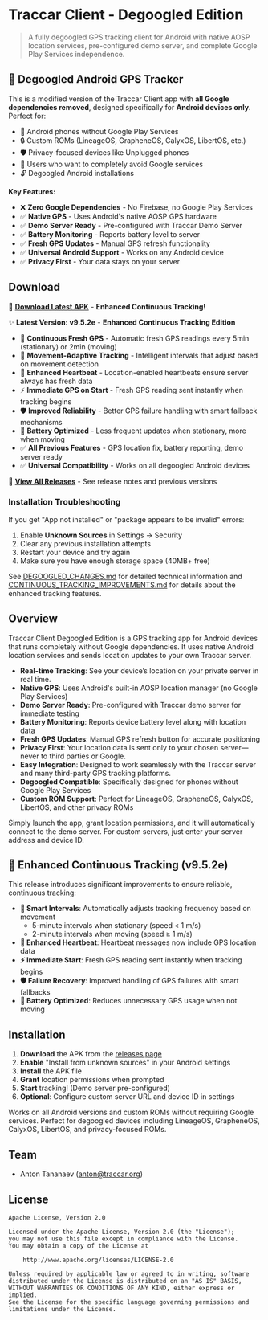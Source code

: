 # Traccar Client - Degoogled Edition

> A fully degoogled GPS tracking client for Android with native AOSP location services, pre-configured demo server, and complete Google Play Services independence.

## 🚫 Degoogled Android GPS Tracker

This is a modified version of the Traccar Client app with **all Google dependencies removed**, designed specifically for **Android devices only**. Perfect for:

- 📱 Android phones without Google Play Services
- 🔒 Custom ROMs (LineageOS, GrapheneOS, CalyxOS, LibertOS, etc.)
- 🛡️ Privacy-focused devices like Unplugged phones
- 🚫 Users who want to completely avoid Google services
- 🔓 Degoogled Android installations

**Key Features:**
- ❌ **Zero Google Dependencies** - No Firebase, no Google Play Services
- ✅ **Native GPS** - Uses Android's native AOSP GPS hardware
- ✅ **Demo Server Ready** - Pre-configured with Traccar Demo Server
- ✅ **Battery Monitoring** - Reports battery level to server
- ✅ **Fresh GPS Updates** - Manual GPS refresh functionality
- ✅ **Universal Android Support** - Works on any Android device
- ✅ **Privacy First** - Your data stays on your server

## Download

🚀 **[Download Latest APK](../../releases/latest)** - **Enhanced Continuous Tracking!**

✨ **Latest Version: v9.5.2e** - **Enhanced Continuous Tracking Edition**
- 🔄 **Continuous Fresh GPS** - Automatic fresh GPS readings every 5min (stationary) or 2min (moving)
- 🎯 **Movement-Adaptive Tracking** - Intelligent intervals that adjust based on movement detection
- 💓 **Enhanced Heartbeat** - Location-enabled heartbeats ensure server always has fresh data
- ⚡ **Immediate GPS on Start** - Fresh GPS reading sent instantly when tracking begins
- 🛡️ **Improved Reliability** - Better GPS failure handling with smart fallback mechanisms
- 🔋 **Battery Optimized** - Less frequent updates when stationary, more when moving
- ✅ **All Previous Features** - GPS location fix, battery reporting, demo server ready
- ✅ **Universal Compatibility** - Works on all degoogled Android devices

🔗 **[View All Releases](../../releases)** - See release notes and previous versions

### Installation Troubleshooting
If you get "App not installed" or "package appears to be invalid" errors:
1. Enable **Unknown Sources** in Settings → Security
2. Clear any previous installation attempts
3. Restart your device and try again
4. Make sure you have enough storage space (40MB+ free)

See [DEGOOGLED_CHANGES.md](DEGOOGLED_CHANGES.md) for detailed technical information and [CONTINUOUS_TRACKING_IMPROVEMENTS.md](CONTINUOUS_TRACKING_IMPROVEMENTS.md) for details about the enhanced tracking features.

## Overview

Traccar Client Degoogled Edition is a GPS tracking app for Android devices that runs completely without Google dependencies. It uses native Android location services and sends location updates to your own Traccar server.

- **Real-time Tracking**: See your device’s location on your private server in real time.
- **Native GPS**: Uses Android's built-in AOSP location manager (no Google Play Services)
- **Demo Server Ready**: Pre-configured with Traccar demo server for immediate testing
- **Battery Monitoring**: Reports device battery level along with location data
- **Fresh GPS Updates**: Manual GPS refresh button for accurate positioning
- **Privacy First**: Your location data is sent only to your chosen server—never to third parties or Google.
- **Easy Integration**: Designed to work seamlessly with the Traccar server and many third-party GPS tracking platforms.
- **Degoogled Compatible**: Specifically designed for phones without Google Play Services
- **Custom ROM Support**: Perfect for LineageOS, GrapheneOS, CalyxOS, LibertOS, and other privacy ROMs

Simply launch the app, grant location permissions, and it will automatically connect to the demo server. For custom servers, just enter your server address and device ID.

## 🔄 Enhanced Continuous Tracking (v9.5.2e)

This release introduces significant improvements to ensure reliable, continuous tracking:

- **🎯 Smart Intervals**: Automatically adjusts tracking frequency based on movement
  - 5-minute intervals when stationary (speed < 1 m/s)
  - 2-minute intervals when moving (speed ≥ 1 m/s)
- **💓 Enhanced Heartbeat**: Heartbeat messages now include GPS location data
- **⚡ Immediate Start**: Fresh GPS reading sent instantly when tracking begins
- **🛡️ Failure Recovery**: Improved handling of GPS failures with smart fallbacks
- **🔋 Battery Optimized**: Reduces unnecessary GPS usage when not moving

## Installation

1. **Download** the APK from the [releases page](../../releases/latest)
2. **Enable** "Install from unknown sources" in your Android settings
3. **Install** the APK file
4. **Grant** location permissions when prompted
5. **Start** tracking! (Demo server pre-configured)
6. **Optional**: Configure custom server URL and device ID in settings

Works on all Android versions and custom ROMs without requiring Google services. Perfect for degoogled devices including LineageOS, GrapheneOS, CalyxOS, LibertOS, and privacy-focused ROMs.

## Team

- Anton Tananaev ([anton@traccar.org](mailto:anton@traccar.org))

## License

    Apache License, Version 2.0

    Licensed under the Apache License, Version 2.0 (the "License");
    you may not use this file except in compliance with the License.
    You may obtain a copy of the License at

        http://www.apache.org/licenses/LICENSE-2.0

    Unless required by applicable law or agreed to in writing, software
    distributed under the License is distributed on an "AS IS" BASIS,
    WITHOUT WARRANTIES OR CONDITIONS OF ANY KIND, either express or implied.
    See the License for the specific language governing permissions and
    limitations under the License.
